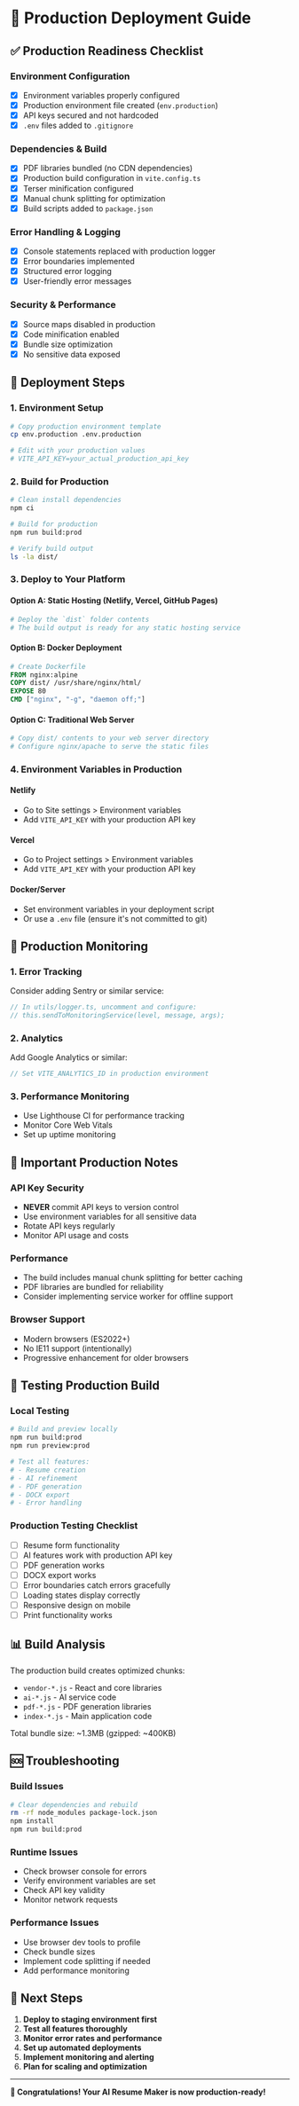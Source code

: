 # 🚀 Production Deployment Guide

## ✅ Production Readiness Checklist

### Environment Configuration
- [x] Environment variables properly configured
- [x] Production environment file created (`env.production`)
- [x] API keys secured and not hardcoded
- [x] `.env` files added to `.gitignore`

### Dependencies & Build
- [x] PDF libraries bundled (no CDN dependencies)
- [x] Production build configuration in `vite.config.ts`
- [x] Terser minification configured
- [x] Manual chunk splitting for optimization
- [x] Build scripts added to `package.json`

### Error Handling & Logging
- [x] Console statements replaced with production logger
- [x] Error boundaries implemented
- [x] Structured error logging
- [x] User-friendly error messages

### Security & Performance
- [x] Source maps disabled in production
- [x] Code minification enabled
- [x] Bundle size optimization
- [x] No sensitive data exposed

## 🚀 Deployment Steps

### 1. Environment Setup
```bash
# Copy production environment template
cp env.production .env.production

# Edit with your production values
# VITE_API_KEY=your_actual_production_api_key
```

### 2. Build for Production
```bash
# Clean install dependencies
npm ci

# Build for production
npm run build:prod

# Verify build output
ls -la dist/
```

### 3. Deploy to Your Platform

#### Option A: Static Hosting (Netlify, Vercel, GitHub Pages)
```bash
# Deploy the `dist` folder contents
# The build output is ready for any static hosting service
```

#### Option B: Docker Deployment
```dockerfile
# Create Dockerfile
FROM nginx:alpine
COPY dist/ /usr/share/nginx/html/
EXPOSE 80
CMD ["nginx", "-g", "daemon off;"]
```

#### Option C: Traditional Web Server
```bash
# Copy dist/ contents to your web server directory
# Configure nginx/apache to serve the static files
```

### 4. Environment Variables in Production

#### Netlify
- Go to Site settings > Environment variables
- Add `VITE_API_KEY` with your production API key

#### Vercel
- Go to Project settings > Environment variables
- Add `VITE_API_KEY` with your production API key

#### Docker/Server
- Set environment variables in your deployment script
- Or use a `.env` file (ensure it's not committed to git)

## 🔧 Production Monitoring

### 1. Error Tracking
Consider adding Sentry or similar service:
```typescript
// In utils/logger.ts, uncomment and configure:
// this.sendToMonitoringService(level, message, args);
```

### 2. Analytics
Add Google Analytics or similar:
```typescript
// Set VITE_ANALYTICS_ID in production environment
```

### 3. Performance Monitoring
- Use Lighthouse CI for performance tracking
- Monitor Core Web Vitals
- Set up uptime monitoring

## 🚨 Important Production Notes

### API Key Security
- **NEVER** commit API keys to version control
- Use environment variables for all sensitive data
- Rotate API keys regularly
- Monitor API usage and costs

### Performance
- The build includes manual chunk splitting for better caching
- PDF libraries are bundled for reliability
- Consider implementing service worker for offline support

### Browser Support
- Modern browsers (ES2022+)
- No IE11 support (intentionally)
- Progressive enhancement for older browsers

## 🧪 Testing Production Build

### Local Testing
```bash
# Build and preview locally
npm run build:prod
npm run preview:prod

# Test all features:
# - Resume creation
# - AI refinement
# - PDF generation
# - DOCX export
# - Error handling
```

### Production Testing Checklist
- [ ] Resume form functionality
- [ ] AI features work with production API key
- [ ] PDF generation works
- [ ] DOCX export works
- [ ] Error boundaries catch errors gracefully
- [ ] Loading states display correctly
- [ ] Responsive design on mobile
- [ ] Print functionality works

## 📊 Build Analysis

The production build creates optimized chunks:
- `vendor-*.js` - React and core libraries
- `ai-*.js` - AI service code
- `pdf-*.js` - PDF generation libraries
- `index-*.js` - Main application code

Total bundle size: ~1.3MB (gzipped: ~400KB)

## 🆘 Troubleshooting

### Build Issues
```bash
# Clear dependencies and rebuild
rm -rf node_modules package-lock.json
npm install
npm run build:prod
```

### Runtime Issues
- Check browser console for errors
- Verify environment variables are set
- Check API key validity
- Monitor network requests

### Performance Issues
- Use browser dev tools to profile
- Check bundle sizes
- Implement code splitting if needed
- Add performance monitoring

## 🎯 Next Steps

1. **Deploy to staging environment first**
2. **Test all features thoroughly**
3. **Monitor error rates and performance**
4. **Set up automated deployments**
5. **Implement monitoring and alerting**
6. **Plan for scaling and optimization**

---

**🎉 Congratulations! Your AI Resume Maker is now production-ready!** 